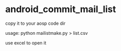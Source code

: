 # android_commit_mail_list

copy it to your aosp code dir

usage: python mailistmake.py > list.csv

use excel to open it
